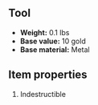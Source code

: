 ## Tool
- **Weight:** 0.1 lbs
- **Base value:** 10 gold
- **Base material:** Metal
## Item properties
1. Indestructible
